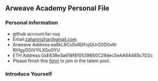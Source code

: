 ## Arweave Academy Personal File

### Personal information

- github account:far-ruq
- Email:zaharinizhar@gmail.com
- Arweave Address:ea6kL9Cs0nRDFojQUrG0D0xN-Rh1gyDDiVYiLXSoGYU
- ETH Address:0xE838e3a618f810539850C29dec5eAA6A485c7D2c
- Please finish this [form](https://docs.google.com/forms/d/e/1FAIpQLSfWA5fIIcBgmRppm3jNz5vmf9Mai_QMVil-2pO4r7YKn_Zhtw/viewform?usp=sf_link) to join in the talent pool.

### Introduce Yourself
